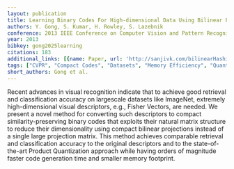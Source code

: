```yaml
---
layout: publication
title: Learning Binary Codes For High-dimensional Data Using Bilinear Projections
authors: Y. Gong, S. Kumar, H. Rowley, S. Lazebnik
conference: 2013 IEEE Conference on Computer Vision and Pattern Recognition
year: 2013
bibkey: gong2025learning
citations: 183
additional_links: [{name: Paper, url: 'http://sanjivk.com/bilinearHashing_CVPR13.pdf'}]
tags: ["CVPR", "Compact Codes", "Datasets", "Memory Efficiency", "Quantization"]
short_authors: Gong et al.
---
```

Recent advances in visual recognition indicate that to
achieve good retrieval and classification accuracy on largescale
datasets like ImageNet, extremely high-dimensional
visual descriptors, e.g., Fisher Vectors, are needed. We
present a novel method for converting such descriptors to
compact similarity-preserving binary codes that exploits
their natural matrix structure to reduce their dimensionality
using compact bilinear projections instead of a single
large projection matrix. This method achieves comparable
retrieval and classification accuracy to the original descriptors
and to the state-of-the-art Product Quantization
approach while having orders of magnitude faster code generation
time and smaller memory footprint.